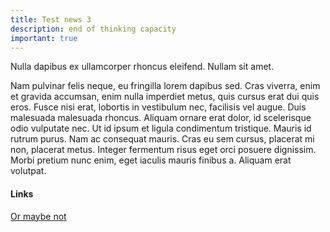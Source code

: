 ```yaml
---
title: Test news 3
description: end of thinking capacity
important: true
---
```

Nulla dapibus ex ullamcorper rhoncus eleifend. Nullam sit amet. 
<!--more-->
Nam pulvinar felis neque, eu fringilla lorem dapibus sed. Cras viverra, enim et gravida accumsan, enim nulla imperdiet metus, quis cursus erat dui quis eros. Fusce nisi erat, lobortis in vestibulum nec, facilisis vel augue. Duis malesuada malesuada rhoncus. Aliquam ornare erat dolor, id scelerisque odio vulputate nec. Ut id ipsum et ligula condimentum tristique. Mauris id rutrum purus. Nam ac consequat mauris. Cras eu sem cursus, placerat mi non, placerat metus. Integer fermentum risus eget orci posuere dignissim. Morbi pretium nunc enim, eget iaculis mauris finibus a. Aliquam erat volutpat. 
#### Links 
[Or maybe not](https://nekooftheabyss.xyz)